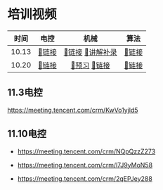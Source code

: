 # 培训视频
|时间|电控|机械|算法|
|:-:|:-:|:-:|:-:|
|10.13|[:link:链接](https://meeting.tencent.com/crm/2M5pq36294)|[:link:链接](https://meeting.tencent.com/crm/23z48d1K06)  [:link:讲解补录](https://meeting.tencent.com/crm/K0Z3gxgNfb)|[:link:链接](https://meeting.tencent.com/crm/29W5an9l23)|
|10.20|[:link:链接](https://meeting.tencent.com/crm/2aqynja2be)|[:link:预习](https://meeting.tencent.com/crm/NA0vQPd28c)  [:link:链接](https://meeting.tencent.com/crm/N1MPzePNad)|[:link:链接](https://meeting.tencent.com/crm/KPkgxO9l9f)|

## 11.3电控
https://meeting.tencent.com/crm/KwVo1yjld5

## 11.10电控
- https://meeting.tencent.com/crm/NQpQzzZ273

- https://meeting.tencent.com/crm/l7J9yMoN58

- https://meeting.tencent.com/crm/2qEPJey288
